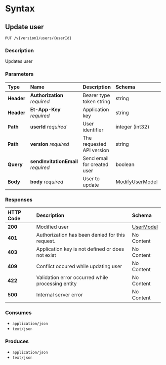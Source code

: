 # Syntax

## Update user

```text
PUT /v{version}/users/{userId}
```

### Description

Updates user

### Parameters

| Type | Name | Description | Schema | Default |
| :--- | :--- | :--- | :--- | :--- |
| **Header** | **Authorization**   _required_ | Bearer type token string | string |  |
| **Header** | **Et-App-Key**   _required_ | Application key | string |  |
| **Path** | **userId**   _required_ | User identifier | integer \(int32\) |  |
| **Path** | **version**   _required_ | The requested API version | string | `"1.0"` |
| **Query** | **sendInvitationEmail**   _required_ | Send email for created user | boolean |  |
| **Body** | **body**   _required_ | User to update | [ModifyUserModel](../../definitions/#modifyusermodel) |  |

### Responses

| HTTP Code | Description | Schema |
| :--- | :--- | :--- |
| **200** | Modified user | [UserModel](../../definitions/#usermodel) |
| **401** | Authorization has been denied for this request. | No Content |
| **403** | Application key is not defined or does not exist | No Content |
| **409** | Conflict occured while updating user | No Content |
| **422** | Validation error occurred while processing entity | No Content |
| **500** | Internal server error | No Content |

### Consumes

* `application/json`
* `text/json`

### Produces

* `application/json`
* `text/json`

